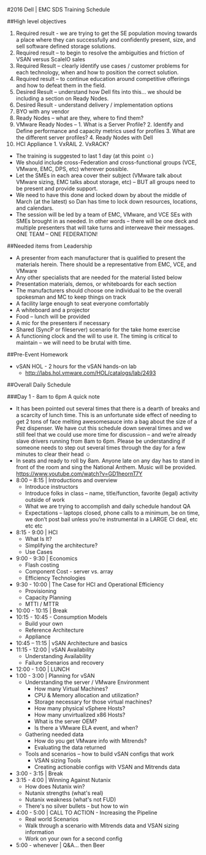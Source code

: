 #2016 Dell | EMC SDS Training Schedule

##High level objectives
1. Required result - we are trying to get the SE population moving towards a place where they can successfully and confidently present, size, and sell software defined storage solutions.
2. Required result – to begin to resolve the ambiguities and friction of VSAN versus ScaleIO sales
3. Required Result – clearly identify use cases / customer problems for each technology, when and how to position the correct solution.
4. Required result – to continue education around competitive offerings and how to defeat them in the field.
5. Desired Result – understand how Dell fits into this…  we should be including a section on Ready Nodes.
6. Desired Result - understand delivery / implementation options
  1. BYO with any vendor
  2. Ready Nodes – what are they, where to find them?
  3. VMware Ready Nodes –
    1. What is a Server Profile?
    2. Identify and Define performance and capacity metrics used for profiles
    3. What are the different server profiles?
    4. Ready Nodes with Dell
  4. HCI Appliance
    1. VxRAIL
    2. VxRACK?


* The training is suggested to last 1 day (at this point ☺)
* We should include cross-Federation and cross-functional groups (VCE, VMware, EMC, DPS, etc) wherever possible.
* Let the SMEs in each area cover their subject (VMware talk about VMware sizing, EMC talks about storage, etc) – BUT all groups need to be present and provide support.  
* We need to have this done and locked down by about the middle of March (at the latest) so Dan has time to lock down resources, locations, and calendars.
* The session will be led by a team of EMC, VMware, and VCE SEs with SMEs brought in as needed.  In other words – there will be one deck and multiple presenters that will take turns and interweave their messages.  ONE TEAM – ONE FEDERATION!

##Needed items from Leadership
* A presenter from each manufacturer that is qualified to present the materials herein.  There should be a representative from EMC, VCE, and VMware
* Any other specialists that are needed for the material listed below
* Presentation materials, demos, or whiteboards for each section
* The manufacturers should choose one individual to be the overall spokesman and MC to keep things on track
* A facility large enough to seat everyone comfortably
* A whiteboard and a projector
* Food – lunch will be provided
* A mic for the presenters if necessary
* Shared (SyncP or fileserver) scenario for the take home exercise
* A functioning clock and the will to use it.  The timing is critical to maintain – we will need to be brutal with time.

##Pre-Event Homework
* vSAN HOL - 2 hours for the vSAN hands-on lab
  * http://labs.hol.vmware.com/HOL/catalogs/lab/2493

##Overall Daily Schedule

###Day 1 - 8am to 6pm
A quick note
* It has been pointed out several times that there is a dearth of breaks and a scarcity of lunch time.  This is an unfortunate side effect of needing to get 2 tons of face melting awesomesauce into a bag about the size of a Pez dispenser.  We have cut this schedule down several times and we still feel that we could use more time for discussion – and we’re already slave drivers running from 8am to 6pm.  Please be understanding if someone needs to step out several times through the day for a few minutes to clear their head ☺
* In seats and ready to roll by 8am.  Anyone late on any day has to stand in front of the room and sing the National Anthem.  Music will be provided.  https://www.youtube.com/watch?v=GD1heornT7Y
* 8:00 – 8:15 | Introductions and overview
  * Introduce instructors
  * Introduce folks in class – name, title/function, favorite (legal) activity outside of work
  * What we are trying to accomplish and daily schedule handout QA
  * Expectations – laptops closed, phone calls to a minimum, be on time, we don’t post bail unless you’re instrumental in a LARGE CI deal, etc etc etc
* 8:15 - 9:00 | HCI
  * What Is It?
  * Simplifying the architecture?
  * Use Cases
* 9:00 - 9:30 | Economics
  * Flash costing
  * Component Cost - server vs. array
  * Efficiency Technologies
* 9:30 - 10:00 | The Case for HCI and Operational Efficiency
  * Provisioning
  * Capacity Planning
  * MTTI / MTTR
* 10:00 - 10:15 | Break
* 10:15 - 10:45 - Consumption Models
  * Build your own
  * Reference Architecture
  * Appliance
* 10:45 – 11:15 | vSAN Architecture and basics
* 11:15 - 12:00 | vSAN Availability
  * Understanding Availability
  * Failure Scenarios and recovery
* 12:00 - 1:00 | LUNCH
* 1:00 - 3:00 | Planning for vSAN
  * Understanding the server / VMware Environment
    * How many Virtual Machines?
    * CPU & Memory allocation and utilization?
    * Storage necessary for those virtual machines?
    * How many physical vSphere Hosts?
    * How many unvirtualized x86 Hosts?
    * What is the server OEM?
    * Is there a VMware ELA event, and when?
  * Gathering needed data
    * How do you get VMware info with Mitrends?
    * Evaluating the data returned
  * Tools and scenarios – how to build vSAN configs that work
    * VSAN sizing Tools
    * Creating actionable configs with VSAN and Mitrends data
* 3:00 - 3:15 | Break
* 3:15 - 4:00 | Winning Against Nutanix
  * How does Nutanix win?
  * Nutanix strengths (what's real)
  * Nutanix weakness (what's not FUD)
  * There's no silver bullets - but how to win
* 4:00 - 5:00 | CALL TO ACTION - Increasing the Pipeline
  * Real world Scenarios
  * Walk through a scenario with Mitrends data and VSAN sizing information
  * Work on your own for a second config
* 5:00 - whenever | Q&A... then Beer
